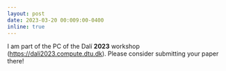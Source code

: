 ```yaml
---
layout: post
date: 2023-03-20 00:009:00-0400
inline: true
---
```


I am part of the PC of the Dalí **2023** workshop
(https://dali2023.compute.dtu.dk). Please consider submitting your paper there!